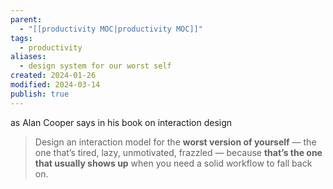 ```yaml
---
parent:
  - "[[productivity MOC|productivity MOC]]"
tags:
  - productivity
aliases:
  - design system for our worst self
created: 2024-01-26
modified: 2024-03-14
publish: true
---
```

as Alan Cooper says in his book on interaction design
> Design an interaction model for the **worst version of yourself** — the one that’s tired, lazy, unmotivated, frazzled — because **that’s the one that usually shows up** when you need a solid workflow to fall back on.